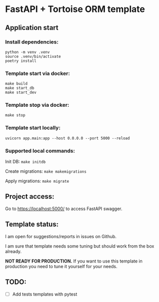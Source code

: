 # FastAPI + Tortoise ORM template

## Application start

### Install dependencies:
```
python -m venv .venv
source .venv/bin/activate
poetry install
```

### Template start via docker:
```
make build
make start_db
make start_dev
```

### Template stop via docker:

`make stop`

### Template start locally:

`uvicorn app.main:app --host 0.0.0.0 --port 5000 --reload`

### Supported local commands:

Init DB: `make initdb`

Create migrations: `make makemigrations`

Apply migrations: `make migrate`

## Project access:

Go to [https://localhost:5000/](https://localhost:5000/) to access FastAPI swagger.

## Template status:

I am open for suggestions/reports in issues on Github.

I am sure that template needs some tuning but should work from the box already.

**NOT READY FOR PRODUCTION.** If you want to use this template in production you need to tune it yourself for your needs.

## TODO:

- [ ] Add tests templates with pytest
